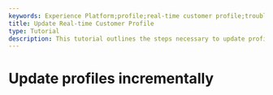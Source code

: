 ```yaml
---
keywords: Experience Platform;profile;real-time customer profile;troubleshooting;API;enable profile;Enable profile
title: Update Real-time Customer Profile
type: Tutorial
description: This tutorial outlines the steps necessary to update profiles within Adobe Experience Platform.
---
```


# Update profiles incrementally


